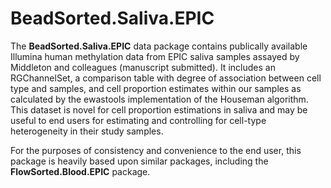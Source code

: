 # BeadSorted.Saliva.EPIC

The **BeadSorted.Saliva.EPIC** data package contains publically available Illumina human methylation data from EPIC saliva samples assayed by Middleton and colleagues (manuscript submitted). It includes an RGChannelSet, a comparison table with degree of association between cell type and samples, and cell proportion estimates within our samples as calculated by the ewastools implementation of the Houseman algorithm. This dataset is novel for cell proportion estimations in saliva and may be useful to end users for estimating and controlling for cell-type heterogeneity in their study samples.

For the purposes of consistency and convenience to the end user, this package is heavily based upon similar packages, including the **FlowSorted.Blood.EPIC** package. 
